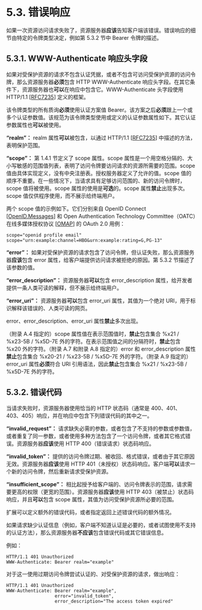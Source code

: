 # 5.3. 错误响应

如果一次资源访问请求失败了，资源服务器**应该**告知客户端该错误。错误响应的细节由特定的令牌类型决定，例如第 5.3.2 节中 Bearer 令牌的描述。

## 5.3.1. WWW-Authenticate 响应头字段

如果对受保护资源的请求不包含认证凭据，或者不包含可访问受保护资源的访问令牌，那么资源服务器**必须**包含 HTTP WWW-Authenticate 响应头字段。在其它条件下，资源服务器也**可以**在响应中包含它。WWW-Authenticate 头字段使用 HTTP/1.1 [[RFC7235](https://www.rfc-editor.org/info/rfc7235)] 定义的框架。

该令牌类型的所有质询**必须**使用认证方案值 Bearer。该方案之后**必须**跟上一个或多个认证参数值。该规范为该令牌类型使用或定义的认证参数属性如下。其它认证参数属性也**可以**被使用。

**“realm”：** realm 属性**可以**被包含，以通过 HTTP/1.1 [[RFC7235](https://www.rfc-editor.org/info/rfc7235)] 中描述的方法，表明保护范围。

**“scope”：** 第 1.4.1 节定义了 scope 属性。scope 属性是一个用空格分隔的、大小写敏感的范围值列表，表明了访问令牌要访问请求的资源所需要的范围。scope 值由具体实现定义，没有中央注册表。授权服务器定义了允许的值。scope 值的顺序不重要。在一些情况下，当请求具有足够访问范围的、新的访问令牌时，scope 值将被使用。scope 属性的使用是**可选**的。scope 属性**禁止**出现多次。scope 值仅供程序使用，而不展示给终端用户。

两个 scope 值的示例如下。它们分别来自 OpenID Connect [[OpenID.Messages](http://openid.net/specs/openid-connect-messages-1_0.html)] 和 Open Authentication Technology Committee（OATC）在线多媒体授权协议 [[OMAP](https://www.svta.org/product/online-multimedia-authorization-protocol/)] 的 OAuth 2.0 用例：

```
scope="openid profile email"
scope="urn:example:channel=HBO&urn:example:rating=G,PG-13"
```

**“error”：** 如果对受保护资源的请求包含了访问令牌，但认证失败，那么资源服务器**应该**包含 error 属性，给客户端提供访问请求被拒绝的原因。第 5.3.2 节描述了该参数的值。

**“error_description”：** 资源服务器**可以**包含 error_description 属性，给开发者提供一条人类可读的解释，但不展示给终端用户。

**“error_uri”：** 资源服务器**可以**包含 error_uri 属性，其值为一个绝对 URI，用于标识解释该错误的、人类可读的网页。

error、error_description、error_uri 属性**禁止**多次出现。

（附录 A.4 指定的）scope 属性值在表示范围值时，**禁止**包含集合 %x21 / %x23-5B / %x5D-7E 外的字符。在表示范围值之间的分隔符时，**禁止**包含 %x20 外的字符。（附录 A.7 和附录 A.8 指定的）error 和 error_description 属性**禁止**包含集合 %x20-21 / %x23-5B / %x5D-7E 外的字符。（附录 A.9 指定的）error_uri 属性**必须**符合 URI 引用语法，因此**禁止**包含集合 %x21 / %x23-5B / %x5D-7E 外的字符。

## 5.3.2. 错误代码

当请求失败时，资源服务器使用恰当的 HTTP 状态码（通常是 400、401、403、405）响应，并在响应中包含下列错误代码的其中之一。

**“invalid_request”：** 请求缺失必需的参数，或者包含了不支持的参数或参数值，或者重复了同一参数，或者使用多种方法包含了一个访问令牌，或者其它格式错误。资源服务器**应该**使用 HTTP 400（错误请求）状态码响应。

**“invalid_token”：** 提供的访问令牌过期、被收回、格式错误，或者由于其它原因无效。资源服务器**应该**使用 HTTP 401（未授权）状态码响应。客户端**可以**请求一个新的访问令牌，然后重新请求受保护资源。

**“insufficient_scope”：** 相比起授予给客户端的、访问令牌表示的范围，请求需要更高的权限（更宽的范围）。资源服务器**应该**使用 HTTP 403（被禁止）状态码响应，并且**可以**包含 scope 属性，其值为访问受保护资源所必要的范围。

扩展可以定义额外的错误代码，或者指定返回上述错误代码的额外情况。

如果请求缺少认证信息（例如，客户端不知道认证是必要的，或者试图使用不支持的认证方法），那么资源服务器**不应该**包含错误代码或其它错误信息。

例如：

```http
HTTP/1.1 401 Unauthorized
WWW-Authenticate: Bearer realm="example"
```

对于这一使用过期访问令牌尝试认证的、对受保护资源的请求，做出响应：

```http
HTTP/1.1 401 Unauthorized
WWW-Authenticate: Bearer realm="example",
                  error="invalid_token",
                  error_description="The access token expired"
```
